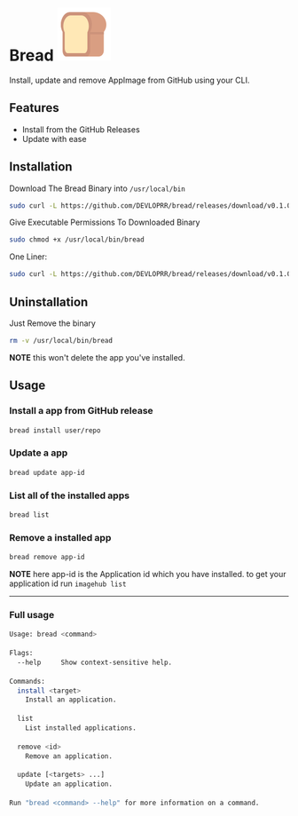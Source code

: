# Bread ![:bread:](./.github/bread.svg)

Install, update and remove AppImage from GitHub using your CLI.

## Features
- Install from the GitHub Releases
- Update with ease

## Installation

Download The Bread Binary into `/usr/local/bin`
```bash
sudo curl -L https://github.com/DEVLOPRR/bread/releases/download/v0.1.0/bread-0.1.0-x86_64.AppImage -O /usr/local/bin/bread
```

Give Executable Permissions To Downloaded Binary
```bash
sudo chmod +x /usr/local/bin/bread
```

One Liner:
```bash
sudo curl -L https://github.com/DEVLOPRR/bread/releases/download/v0.1.0/bread-0.1.0-x86_64.AppImage -o /usr/local/bin/bread && sudo chmod +x /usr/local/bin/bread
```

## Uninstallation

Just Remove the binary
```bash
rm -v /usr/local/bin/bread
```

**NOTE** this won't delete the app you've installed.

## Usage

### Install a app from GitHub release
```bash
bread install user/repo
```

### Update a app
```bash
bread update app-id
```

### List all of the installed apps
```bash
bread list
```

### Remove a installed app
```bash
bread remove app-id
```

**NOTE** here app-id is the Application id which you have installed. to get your application id run `imagehub list`

---

### Full usage

```bash
Usage: bread <command>

Flags:
  --help     Show context-sensitive help.

Commands:
  install <target>
    Install an application.

  list
    List installed applications.

  remove <id>
    Remove an application.

  update [<targets> ...]
    Update an application.

Run "bread <command> --help" for more information on a command.
```
